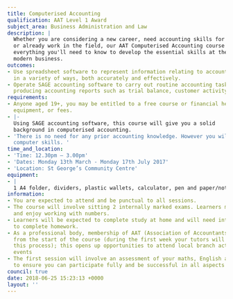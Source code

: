 ```yaml
---
title: Computerised Accounting
qualification: AAT Level 1 Award
subject_area: Business Administration and Law
description: |
  Whether you are considering a new career, need accounting skills for your business,
  or already work in the field, our AAT Computerised Accounting course covers
  everything you'll need to know to develop the essential skills at the heart of every
  modern business.
outcomes:
- Use spreadsheet software to represent information relating to accounting and business
  in a variety of ways, both accurately and effectively.
- Operate SAGE accounting software to carry out routine accounting tasks including
  producing accounting reports such as trial balance, customer activity reports.
requirements:
- Anyone aged 19+, you may be entitled to a free course or financial help with childcare,
  equipment, or fees.
- |-
  Using SAGE accounting software, this course will give you a solid
  background in computerised accounting.
- 'There is no need for any prior accounting knowledge. However you will need basic
  computer skills. '
time_and_location:
- 'Time: 12.30pm – 3.00pm'
- 'Dates: Monday 13th March - Monday 17th July 2017'
- 'Location: St George’s Community Centre'
equipment:
- |
  1 A4 folder, dividers, plastic wallets, calculator, pen and paper/notebook
information:
- You are expected to attend and be punctual to all sessions.
- The course will involve sitting 2 internally marked exams. Learners must motivated
  and enjoy working with numbers.
- Learners will be expected to complete study at home and will need internet access
  to complete homework.
- As a professional body, membership of AAT (Association of Accountants) is required
  from the start of the course (during the first week your tutors will guide you through
  this process); this opens up opportunities to attend local branch activities and
  events
- The first session will involve an assessment of your maths, English and ICT skills
  to ensure you can participate fully and be successful in all aspects of the course.
council: true
date: 2018-06-25 15:23:13 +0000
layout: ''
---
```

